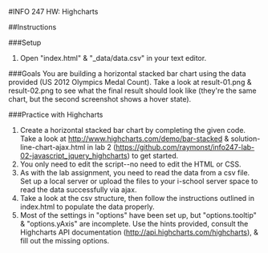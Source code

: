 #INFO 247 HW: Highcharts

##Instructions

###Setup
1. Open "index.html" & "_data/data.csv" in your text editor.

###Goals
You are building a horizontal stacked bar chart using the data provided (US 2012 Olympics Medal Count). Take a look at result-01.png & result-02.png to see what the final result should look like (they're the same chart, but the second screenshot shows a hover state).

###Practice with Highcharts
1. Create a horizontal stacked bar chart by completing the given code. Take a look at http://www.highcharts.com/demo/bar-stacked & solution-line-chart-ajax.html in lab 2 (https://github.com/raymonst/info247-lab-02-javascript_jquery_highcharts) to get started.
2. You only need to edit the script--no need to edit the HTML or CSS.
3. As with the lab assignment, you need to read the data from a csv file. Set up a local server or upload the files to your i-school server space to read the data successfully via ajax.
4. Take a look at the csv structure, then follow the instructions outlined in index.html to populate the data properly.   
5. Most of the settings in "options" have been set up, but "options.tooltip" & "options.yAxis" are incomplete. Use the hints provided, consult the Highcharts API documentation (http://api.highcharts.com/highcharts), & fill out the missing options.